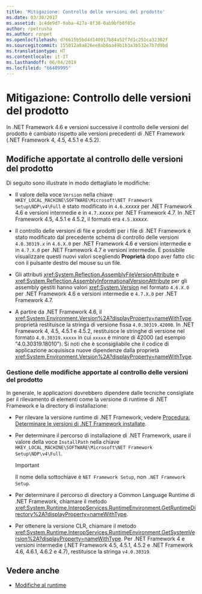```yaml
---
title: 'Mitigazione: Controllo delle versioni del prodotto'
ms.date: 03/30/2017
ms.assetid: 1c4de9d7-9aba-427a-8f38-0ab9bfb8f85e
author: rpetrusha
ms.author: ronpet
ms.openlocfilehash: d76615b5bd4d140917b84a52f7d1c251ca32302f
ms.sourcegitcommit: 155012a8a826ee8ab6aa49b1b3a3b532e7b7d9bd
ms.translationtype: HT
ms.contentlocale: it-IT
ms.lasthandoff: 06/04/2019
ms.locfileid: "66489995"
---
```

# <a name="mitigation-product-versioning"></a>Mitigazione: Controllo delle versioni del prodotto
In .NET Framework 4.6 e versioni successive il controllo delle versioni del prodotto è cambiato rispetto alle versioni precedenti di .NET Framework (.NET Framework 4, 4.5, 4.5.1 e 4.5.2).  
  
## <a name="product-versioning-changes"></a>Modifiche apportate al controllo delle versioni del prodotto  
 Di seguito sono illustrate in modo dettagliato le modifiche:  
  
- Il valore della voce `Version` nella chiave `HKEY_LOCAL_MACHINE\SOFTWARE\Microsoft\NET Framework Setup\NDP\v4\Full` è stato modificato in `4.6.`*xxxxx* per .NET Framework 4.6 e versioni intermedie e in `4.7.`*xxxxx* per .NET Framework 4.7. In .NET Framework 4.5, 4.5.1 e 4.5.2, il formato era `4.5.`*xxxxx*.  
  
- Il controllo delle versioni di file e prodotti per i file di .NET Framework è stato modificato dal precedente schema di controllo delle versioni `4.0.30319.x` in `4.6.X.0` per .NET Framework 4.6 e versioni intermedie e in `4.7.X.0` per .NET Framework 4.7 e versioni intermedie. È possibile visualizzare questi nuovi valori scegliendo **Proprietà** dopo aver fatto clic con il pulsante destro del mouse su un file.  
  
- Gli attributi <xref:System.Reflection.AssemblyFileVersionAttribute> e <xref:System.Reflection.AssemblyInformationalVersionAttribute> per gli assembly gestiti hanno valori <xref:System.Version> nel formato `4.6.X.0` per .NET Framework 4.6 e versioni intermedie e `4.7.X.0` per .NET Framework 4.7.  
  
- A partire da .NET Framework 4.6, il <xref:System.Environment.Version%2A?displayProperty=nameWithType> proprietà restituisce la stringa di versione fissa `4.0.30319.42000`. In .NET Framework 4, 4.5, 4.5.1 e 4.5.2, restituisce le stringhe di versione nel formato `4.0.30319.xxxxx` in cui `xxxxx` è minore di 42000 (ad esempio "4.0.30319.18010"). Si noti che è sconsigliabile che il codice di applicazione acquisisca nuove dipendenze dalla proprietà <xref:System.Environment.Version%2A?displayProperty=nameWithType>.
  
### <a name="handling-the-product-versioning-changes"></a>Gestione delle modifiche apportate al controllo delle versioni del prodotto  
 In generale, le applicazioni dovrebbero dipendere dalle tecniche consigliate per il rilevamento di elementi come la versione di runtime di .NET Framework e la directory di installazione:  
  
- Per rilevare la versione runtime di .NET Framework, vedere [Procedura: Determinare le versioni di .NET Framework installate](../../../docs/framework/migration-guide/how-to-determine-which-versions-are-installed.md).  
  
- Per determinare il percorso di installazione di .NET Framework, usare il valore della voce `InstallPath` nella chiave `HKEY_LOCAL_MACHINE\SOFTWARE\Microsoft\NET Framework Setup\NDP\v4\Full`.  
  
    > [!IMPORTANT]
    >  Il nome della sottochiave è `NET Framework Setup`, non `.NET Framework Setup`.  
  
- Per determinare il percorso di directory a Common Language Runtime di .NET Framework, chiamare il metodo <xref:System.Runtime.InteropServices.RuntimeEnvironment.GetRuntimeDirectory%2A?displayProperty=nameWithType>.  
  
- Per ottenere la versione CLR, chiamare il metodo <xref:System.Runtime.InteropServices.RuntimeEnvironment.GetSystemVersion%2A?displayProperty=nameWithType>.   Per .NET Framework 4 e versioni intermedie (.NET Framework 4.5, 4.5.1, 4.5.2 e .NET Framework 4.6, 4.6.1, 4.6.2 e 4.7), restituisce la stringa `v4.0.30319`.  
  
## <a name="see-also"></a>Vedere anche

- [Modifiche al runtime](../../../docs/framework/migration-guide/runtime-changes-in-the-net-framework-4-6.md)
